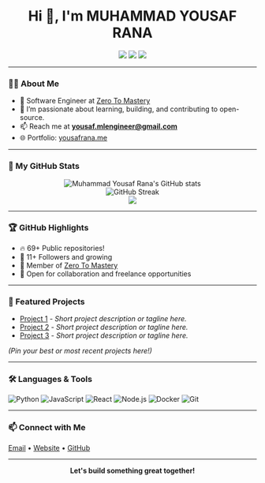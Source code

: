 <h1 align="center">Hi 👋, I'm MUHAMMAD YOUSAF RANA</h1>
<p align="center">
  <a href="https://github.com/Muhammadyousafrana"><img src="https://img.shields.io/github/followers/Muhammadyousafrana?label=Follow&style=social"></a>
  <a href="mailto:yousaf.mlengineer@gmail.com"><img src="https://img.shields.io/badge/Email-D14836?style=flat&logo=gmail&logoColor=white"></a>
  <a href="https://yousafrana.me/"><img src="https://img.shields.io/badge/Website-Visit-blue?style=flat&logo=google-chrome"></a>
</p>

---

### 👨‍💻 About Me

- 💼 Software Engineer at [Zero To Mastery](https://zerotomastery.io/)
- 🌱 I’m passionate about learning, building, and contributing to open-source.
- 📫 Reach me at **yousaf.mlengineer@gmail.com**
- 🌐 Portfolio: [yousafrana.me](https://yousafrana.me/)

---

### 🚀 My GitHub Stats

<p align="center">
  <img src="https://github-readme-stats.vercel.app/api?username=Muhammadyousafrana&show_icons=true&theme=github_dark" alt="Muhammad Yousaf Rana's GitHub stats" />
  <br/>
  <img src="https://github-readme-streak-stats.herokuapp.com/?user=Muhammadyousafrana&theme=github-dark-blue" alt="GitHub Streak" />
  <br/>
  <img src="https://github-readme-stats.vercel.app/api/top-langs/?username=Muhammadyousafrana&layout=compact&theme=github_dark" />
</p>

---

### 🏆 GitHub Highlights

- 🔥 69+ Public repositories!
- 👥 11+ Followers and growing
- 🏢 Member of [Zero To Mastery](https://github.com/zero-to-mastery)
- 🤝 Open for collaboration and freelance opportunities

---

### 📂 Featured Projects

<!-- Replace with your favorite/most relevant repos -->
- [Project 1](https://github.com/Muhammadyousafrana/) - *Short project description or tagline here.*
- [Project 2](https://github.com/Muhammadyousafrana/) - *Short project description or tagline here.*
- [Project 3](https://github.com/Muhammadyousafrana/) - *Short project description or tagline here.*

*(Pin your best or most recent projects here!)*

---

### 🛠️ Languages & Tools

![Python](https://img.shields.io/badge/-Python-333333?style=flat&logo=python)
![JavaScript](https://img.shields.io/badge/-JavaScript-333333?style=flat&logo=javascript)
![React](https://img.shields.io/badge/-React-333333?style=flat&logo=react)
![Node.js](https://img.shields.io/badge/-Node.js-333333?style=flat&logo=node.js)
![Docker](https://img.shields.io/badge/-Docker-333333?style=flat&logo=docker)
![Git](https://img.shields.io/badge/-Git-333333?style=flat&logo=git)
<!-- Add your favorite tech stack badges here! -->

---

### 📫 Connect with Me

<p>
  <a href="mailto:yousaf.mlengineer@gmail.com">Email</a> • 
  <a href="https://yousafrana.me/">Website</a> • 
  <a href="https://github.com/Muhammadyousafrana">GitHub</a>
</p>

---

<p align="center">
  <b>Let's build something great together!</b>
</p>
